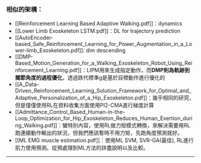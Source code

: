 ### 相似的架構：
- [[Reinforcement Learning Based Adaptive Walking.pdf]]：dynamics
- [[Lower Limb Exoskeleton LSTM.pdf]]：DL for trajectory prediction
- [[AutoEncoder-based_Safe_Reinforcement_Learning_for_Power_Augmentation_in_a_Lower-limb_Exoskeleton.pdf]]: dim descending
- [[DMP-Based_Motion_Generation_for_a_Walking_Exoskeleton_Robot_Using_Reinforcement_Learning.pdf]]：LIPM用來生成指定動作，而**DMP則為軌跡到關節角度的過程優化**，透過跌代標準g是基於目標動作進行優化的
- [[A_Data-Driven_Reinforcement_Learning_Solution_Framework_for_Optimal_and_Adaptive_Personalization_of_a_Hip_Exoskeleton.pdf]]：幾乎相同的研究，但是僅僅使用RL在資料收集方面使用PI2-CMA進行梯度計算
- [[Admittance_Control_Based_Human-in-the-Loop_Optimization_for_Hip_Exoskeleton_Reduces_Human_Exertion_during_Walking.pdf]]：蠻特別內容，使用RL做力矩模式轉換，來解決需要用RL跑連續動作輸出的狀況，但我們應該暫時不用力矩，先跑角度預測就好。
- [[ML EMG muscle estimation.pdf]]：使用ML SVM, SVR-GA(最佳), RL進行肌力使用預測。從預處理到ML方法的詳盡說明以及比較。

---
